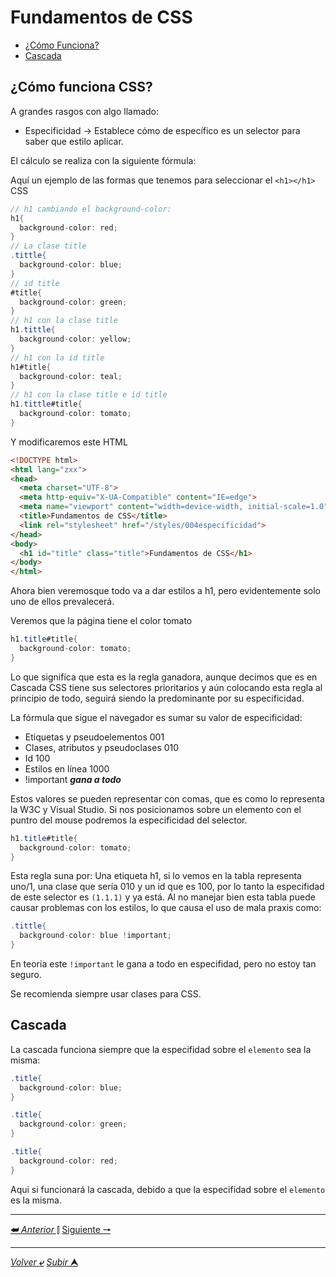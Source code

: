# Fundamentos de CSS

* [¿Cómo Funciona?](#¿cómo-funciona-css)
* [Cascada](#cascada)

## **¿Cómo funciona CSS?**

A grandes rasgos con algo llamado:

* Especificidad -> Establece cómo de específico es un selector para saber que estilo aplicar.

El cálculo se realiza con la siguiente fórmula:

Aquí un ejemplo de las formas que tenemos para seleccionar el `<h1></h1>` CSS
~~~CS
// h1 cambiando el background-color:
h1{
  background-color: red;
}
// La clase title
.tittle{
  background-color: blue;
}
// id title
#title{
  background-color: green;
}
// h1 con la clase title
h1.tittle{
  background-color: yellow;
}
// h1 con la id title
h1#title{
  background-color: teal;
}
// h1 con la clase title e id title
h1.tittle#title{
  background-color: tomato;
}
~~~

Y modificaremos este HTML
~~~html
<!DOCTYPE html>
<html lang="zxx">
<head>
  <meta charset="UTF-8">
  <meta http-equiv="X-UA-Compatible" content="IE=edge">
  <meta name="viewport" content="width=device-width, initial-scale=1.0">
  <title>Fundamentos de CSS</title>
  <link rel="stylesheet" href="/styles/004especificidad">
</head>
<body>
  <h1 id="title" class="title">Fundamentos de CSS</h1>
</body>
</html>
~~~
Ahora bien veremosque todo va a dar estilos a h1, pero evidentemente solo uno de ellos prevalecerá.

Veremos que la página tiene el color tomato
~~~CS
h1.title#title{
  background-color: tomato;
}
~~~

Lo que significa que esta es la regla ganadora, aunque decimos que es en Cascada CSS tiene sus selectores prioritarios y aún colocando esta regla al principio de todo, seguirá siendo la predominante por su especificidad.

La fórmula que sigue el navegador es sumar su valor de especificidad:

  * Etiquetas y pseudoelementos 001
  * Clases, atributos y pseudoclases 010
  * Id 100
  * Estilos en línea 1000
  * !important ***gana a todo***

Estos valores se pueden representar con comas, que es como lo representa la W3C y Visual Studio.
Si nos posicionamos sobre un elemento con el puntro del mouse podremos la especificidad del selector.
~~~CS
h1.title#title{
  background-color: tomato;
}
~~~
Esta regla suna por: Una etiqueta h1, si lo vemos en la tabla representa uno/1, una clase que sería 010 y un id que es 100, por lo tanto la especifidad de este selector es `(1.1.1)` y ya está. Al no manejar bien esta tabla puede causar problemas con los estilos, lo que causa el uso de mala praxis como:

~~~CS
.tittle{
  background-color: blue !important;
}
~~~

En teoria este `!important` le gana a todo en especifidad, pero no estoy tan seguro.

Se recomienda siempre usar clases para CSS.

## Cascada

La cascada funciona siempre que la especifidad sobre el ``elemento`` sea la misma:

~~~cs
.title{
  background-color: blue;
}

.title{
  background-color: green;
}

.title{
  background-color: red;
}

~~~

Aqui si funcionará la cascada, debido a que la especifidad sobre el ``elemento`` es la misma.

---

[**&#11176;** *Anterior* &#11007;](/teoria/teoriaBasica/003.1_selectoresPseudoClases.md "Dar formato según el estado") 
[Siguiente **&#129042;**](/teoria/teoriaBasica/005_herenciaEnCSS.md "Herencia")

---

[*Volver* **&ldca;**](/teoria/teoriaBasica/README.md "Menu principal") 
[*Subir* **&#11165;**](# "Ir al título")
